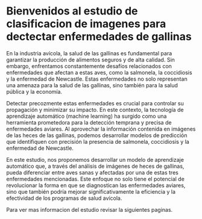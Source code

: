 # Bienvenidos al estudio de clasificacion de imagenes para dectectar enfermedades de gallinas

En la industria avícola, la salud de las gallinas es fundamental para garantizar la producción de alimentos seguros y de alta calidad. Sin embargo, enfrentamos constantemente desafíos relacionados con enfermedades que afectan a estas aves, como la salmonela, la coccidiosis y la enfermedad de Newcastle. Estas enfermedades no solo representan una amenaza para la salud de las gallinas, sino también para la salud pública y la economía.

Detectar precozmente estas enfermedades es crucial para controlar su propagación y minimizar su impacto. En este contexto, la tecnología de aprendizaje automático (machine learning) ha surgido como una herramienta prometedora para la detección temprana y precisa de enfermedades aviares. Al aprovechar la información contenida en imágenes de las heces de las gallinas, podemos desarrollar modelos de predicción que identifiquen con precisión la presencia de salmonela, coccidiosis y la enfermedad de Newcastle.

En este estudio, nos proponemos desarrollar un modelo de aprendizaje automático que, a través del análisis de imágenes de heces de gallinas, pueda diferenciar entre aves sanas y afectadas por una de estas tres enfermedades mencionadas. Este enfoque no solo tiene el potencial de revolucionar la forma en que se diagnostican las enfermedades aviares, sino que también podría mejorar significativamente la eficiencia y la efectividad de los programas de salud avícola.

Para ver mas informacion del estudio revisar la siguientes paginas.

```{tableofcontents}
```
